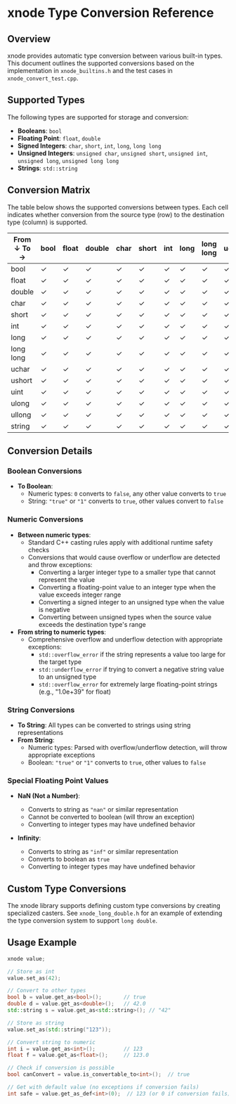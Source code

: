 # xnode Type Conversion Reference

## Overview

xnode provides automatic type conversion between various built-in types. This document outlines the supported conversions based on the implementation in `xnode_builtins.h` and the test cases in `xnode_convert_test.cpp`.

## Supported Types

The following types are supported for storage and conversion:

- **Booleans**: `bool`
- **Floating Point**: `float`, `double`
- **Signed Integers**: `char`, `short`, `int`, `long`, `long long`
- **Unsigned Integers**: `unsigned char`, `unsigned short`, `unsigned int`, `unsigned long`, `unsigned long long`
- **Strings**: `std::string`

## Conversion Matrix

The table below shows the supported conversions between types. Each cell indicates whether conversion from the source type (row) to the destination type (column) is supported.

| From ↓ To → | bool | float | double | char | short | int | long | long long | uchar | ushort | uint | ulong | ullong | string |
|-------------|------|-------|--------|------|-------|-----|------|-----------|-------|--------|------|-------|--------|--------|
| bool        | ✓    | ✓     | ✓      | ✓    | ✓     | ✓   | ✓    | ✓         | ✓     | ✓      | ✓    | ✓     | ✓      | ✓      |
| float       | ✓    | ✓     | ✓      | ✓    | ✓     | ✓   | ✓    | ✓         | ✓     | ✓      | ✓    | ✓     | ✓      | ✓      |
| double      | ✓    | ✓     | ✓      | ✓    | ✓     | ✓   | ✓    | ✓         | ✓     | ✓      | ✓    | ✓     | ✓      | ✓      |
| char        | ✓    | ✓     | ✓      | ✓    | ✓     | ✓   | ✓    | ✓         | ✓     | ✓      | ✓    | ✓     | ✓      | ✓      |
| short       | ✓    | ✓     | ✓      | ✓    | ✓     | ✓   | ✓    | ✓         | ✓     | ✓      | ✓    | ✓     | ✓      | ✓      |
| int         | ✓    | ✓     | ✓      | ✓    | ✓     | ✓   | ✓    | ✓         | ✓     | ✓      | ✓    | ✓     | ✓      | ✓      |
| long        | ✓    | ✓     | ✓      | ✓    | ✓     | ✓   | ✓    | ✓         | ✓     | ✓      | ✓    | ✓     | ✓      | ✓      |
| long long   | ✓    | ✓     | ✓      | ✓    | ✓     | ✓   | ✓    | ✓         | ✓     | ✓      | ✓    | ✓     | ✓      | ✓      |
| uchar       | ✓    | ✓     | ✓      | ✓    | ✓     | ✓   | ✓    | ✓         | ✓     | ✓      | ✓    | ✓     | ✓      | ✓      |
| ushort      | ✓    | ✓     | ✓      | ✓    | ✓     | ✓   | ✓    | ✓         | ✓     | ✓      | ✓    | ✓     | ✓      | ✓      |
| uint        | ✓    | ✓     | ✓      | ✓    | ✓     | ✓   | ✓    | ✓         | ✓     | ✓      | ✓    | ✓     | ✓      | ✓      |
| ulong       | ✓    | ✓     | ✓      | ✓    | ✓     | ✓   | ✓    | ✓         | ✓     | ✓      | ✓    | ✓     | ✓      | ✓      |
| ullong      | ✓    | ✓     | ✓      | ✓    | ✓     | ✓   | ✓    | ✓         | ✓     | ✓      | ✓    | ✓     | ✓      | ✓      |
| string      | ✓    | ✓     | ✓      | ✓    | ✓     | ✓   | ✓    | ✓         | ✓     | ✓      | ✓    | ✓     | ✓      | ✓      |

## Conversion Details

### Boolean Conversions

- **To Boolean**:
  - Numeric types: `0` converts to `false`, any other value converts to `true`
  - String: `"true"` or `"1"` converts to `true`, other values convert to `false`

### Numeric Conversions

- **Between numeric types**: 
  - Standard C++ casting rules apply with additional runtime safety checks
  - Conversions that would cause overflow or underflow are detected and throw exceptions:
    - Converting a larger integer type to a smaller type that cannot represent the value
    - Converting a floating-point value to an integer type when the value exceeds integer range
    - Converting a signed integer to an unsigned type when the value is negative
    - Converting between unsigned types when the source value exceeds the destination type's range
- **From string to numeric types**:
  - Comprehensive overflow and underflow detection with appropriate exceptions:
    - `std::overflow_error` if the string represents a value too large for the target type
    - `std::underflow_error` if trying to convert a negative string value to an unsigned type
    - `std::overflow_error` for extremely large floating-point strings (e.g., "1.0e+39" for float)

### String Conversions

- **To String**: All types can be converted to strings using string representations
- **From String**:
  - Numeric types: Parsed with overflow/underflow detection, will throw appropriate exceptions
  - Boolean: `"true"` or `"1"` converts to `true`, other values to `false`

### Special Floating Point Values

- **NaN (Not a Number)**:
  - Converts to string as `"nan"` or similar representation
  - Cannot be converted to boolean (will throw an exception)
  - Converting to integer types may have undefined behavior

- **Infinity**:
  - Converts to string as `"inf"` or similar representation
  - Converts to boolean as `true`
  - Converting to integer types may have undefined behavior

## Custom Type Conversions

The xnode library supports defining custom type conversions by creating specialized casters. See `xnode_long_double.h` for an example of extending the type conversion system to support `long double`.

## Usage Example

```cpp
xnode value;

// Store as int
value.set_as(42);

// Convert to other types
bool b = value.get_as<bool>();       // true
double d = value.get_as<double>();   // 42.0
std::string s = value.get_as<std::string>(); // "42"

// Store as string
value.set_as(std::string("123"));

// Convert string to numeric
int i = value.get_as<int>();         // 123
float f = value.get_as<float>();     // 123.0

// Check if conversion is possible
bool canConvert = value.is_convertable_to<int>();  // true

// Get with default value (no exceptions if conversion fails)
int safe = value.get_as_def<int>(0);  // 123 (or 0 if conversion fails)
```
